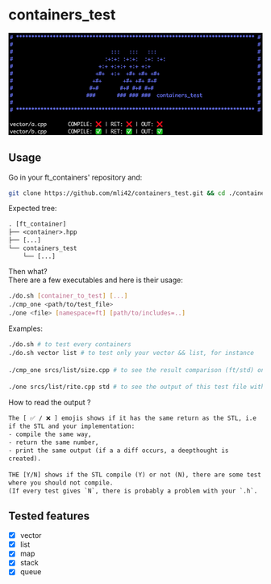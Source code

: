 # containers_test

<p align="center">
	<img src="./assets/img.png" >
</p>

## Usage

Go in your ft_containers' repository and:

```bash
git clone https://github.com/mli42/containers_test.git && cd ./containers_test/
```

Expected tree:

```
. [ft_container]
├── <container>.hpp
├── [...]
└── containers_test
    └── [...]
```

Then what?  
There are a few executables and here is their usage:

```bash
./do.sh [container_to_test] [...]
./cmp_one <path/to/test_file>
./one <file> [namespace=ft] [path/to/includes=..]
```

Examples:
```bash
./do.sh # to test every containers
./do.sh vector list # to test only your vector && list, for instance

./cmp_one srcs/list/size.cpp # to see the result comparison (ft/std) on this test file only

./one srcs/list/rite.cpp std # to see the output of this test file with the std
```

How to read the output ?
```
The [ ✅ / ❌ ] emojis shows if it has the same return as the STL, i.e if the STL and your implementation:
- compile the same way,
- return the same number,
- print the same output (if a a diff occurs, a deepthought is created).

THE [Y/N] shows if the STL compile (Y) or not (N), there are some test where you should not compile.
(If every test gives `N`, there is probably a problem with your `.h`.
```

## Tested features
- [x] vector
- [x] list
- [x] map
- [x] stack
- [x] queue
